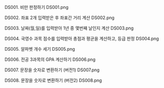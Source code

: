 DS001. 비만 판정하기   DS001.png

DS002. 좌표 2개 입력받은 후 좌표간 거리 계산   DS002.png

DS003. 날짜(월,일)를 입력받아 1년 중 몇번째 날인지 계산   DS003.png

DS004. 국영수 과목 점수를 입력받아 총점과 평균을 계산하고, 등급 판정   DS004.png

DS005. 알파벳 개수 세기   DS005.png

DS006. 전공 3과목의 GPA 계산하기   DS006.png

DS007. 문장을 숫자로 변환하기 (버전1)   DS007.png

DS008. 문장을 숫자로 변환하기 (버전2)   DS008.png
